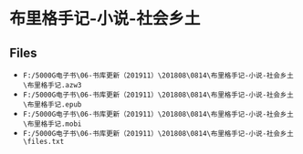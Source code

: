 # 布里格手记-小说-社会乡土

## Files

- `F:/5000G电子书\06-书库更新（201911）\201808\0814\布里格手记-小说-社会乡土\布里格手记.azw3`
- `F:/5000G电子书\06-书库更新（201911）\201808\0814\布里格手记-小说-社会乡土\布里格手记.epub`
- `F:/5000G电子书\06-书库更新（201911）\201808\0814\布里格手记-小说-社会乡土\布里格手记.mobi`
- `F:/5000G电子书\06-书库更新（201911）\201808\0814\布里格手记-小说-社会乡土\files.txt`

